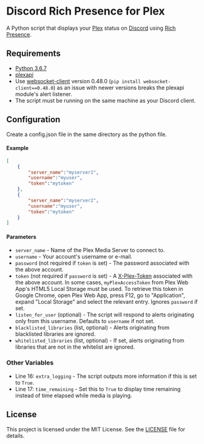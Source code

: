 # Discord Rich Presence for Plex

A Python script that displays your [Plex](https://www.plex.tv) status on [Discord](https://discordapp.com) using [Rich Presence](https://discordapp.com/developers/docs/rich-presence/how-to).

## Requirements

* [Python 3.6.7](https://www.python.org/downloads/release/python-367/)
* [plexapi](https://github.com/pkkid/python-plexapi)
* Use [websocket-client](https://github.com/websocket-client/websocket-client) version 0.48.0 (`pip install websocket-client==0.48.0`) as an issue with newer versions breaks the plexapi module's alert listener.
* The script must be running on the same machine as your Discord client.

## Configuration

Create a config.json file in the same directory as the python file.

#### Example

```json
[
    {
        "server_name":"myserver1",
        "username":"myuser",
        "token":"mytoken"
    },
    {
        "server_name":"myserver2",
        "username":"myuser",
        "token":"mytoken"
    }
]
``` 

#### Parameters

* `server_name` - Name of the Plex Media Server to connect to.
* `username` - Your account's username or e-mail.
* `password` (not required if `token` is set) - The password associated with the above account.
* `token` (not required if `password` is set) - A [X-Plex-Token](https://support.plex.tv/articles/204059436-finding-an-authentication-token-x-plex-token) associated with the above account. In some cases, `myPlexAccessToken` from Plex Web App's HTML5 Local Storage must be used. To retrieve this token in Google Chrome, open Plex Web App, press F12, go to "Application", expand "Local Storage" and select the relevant entry. Ignores `password` if set.
* `listen_for_user` (optional) - The script will respond to alerts originating only from this username. Defaults to `username` if not set.
* `blacklisted_libraries` (list, optional) - Alerts originating from blacklisted libraries are ignored.
* `whitelisted_libraries` (list, optional) - If set, alerts originating from libraries that are not in the whitelist are ignored.

### Other Variables

* Line 16: `extra_logging` - The script outputs more information if this is set to `True`.
* Line 17: `time_remaining` - Set this to `True` to display time remaining instead of time elapsed while media is playing.

## License

This project is licensed under the MIT License. See the [LICENSE](https://github.com/Phineas05/discord-rich-presence-plex/blob/master/LICENSE) file for details.
